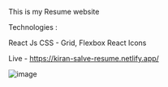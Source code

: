 This is my Resume website 

Technologies :

React Js
CSS - Grid, Flexbox
React Icons

Live - https://kiran-salve-resume.netlify.app/

![image](https://github.com/kiransalve/kiran_salve_resume/assets/90862340/72c559cf-8bf4-4b69-826f-648a80367726)

